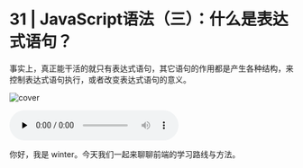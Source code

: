 # 31 | JavaScript语法（三）：什么是表达式语句？

事实上，真正能干活的就只有表达式语句，其它语句的作用都是产生各种结构，来控制表达式语句执行，或者改变表达式语句的意义。

![cover](https://static001.geekbang.org/resource/image/76/82/766c04d340167c42552e2d3a7cc16882.jpg)

<audio id="audio" controls="" preload="none">
    <source id="mp3" src="/mp3/31.mp3">
</audio>

你好，我是 winter。今天我们一起来聊聊前端的学习路线与方法。